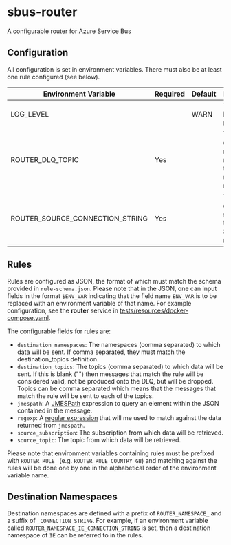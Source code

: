 # sbus-router
A configurable router for Azure Service Bus

## Configuration

All configuration is set in environment variables.  There must also be at
least one rule configured  (see below).

| Environment Variable | Required | Default | Description |
| -------------------- | -------- | ------- | ----------- |
| LOG_LEVEL | | WARN | The log level for the router.|
| ROUTER_DLQ_TOPIC | Yes | | The name of a topic to route messages that no rules match. |
| ROUTER_SOURCE_CONNECTION_STRING | Yes | | The connection string for the source Service Bus namespace. |

## Rules

Rules are configured as JSON, the format of which must match the schema
provided in `rule-schema.json`.  Please note that in the JSON, one can
input fields in the format `$ENV_VAR` indicating that the field
name `ENV_VAR` is to be replaced with an environment variable of that
name.  For example configuration, see the **router** service in
[tests/resources/docker-compose.yaml](tests/resources/docker-compose.yaml).

The configurable fields for rules are:

- `destination_namespaces`: The namespaces (comma separated) to which data
  will be sent.  If comma separated, they must match the destination_topics
  definition.
- `destination_topics`: The topics (comma separated) to which data will be
  sent.  If this is blank ("") then messages that match the rule will be
  considered valid, not be produced onto the DLQ, but will be dropped.
  Topics can be comma separated which means that the messages that match
  the rule will be sent to each of the topics.
- `jmespath`: A [JMESPath](https://jmespath.org/) expression to query an
  element within the JSON contained in the message.
- `regexp`: A
  [regular expression](https://en.wikipedia.org/wiki/Regular_expression)
  that will me used to match against the data returned from `jmespath`.
- `source_subscription`: The subscription from which data will be retrieved.
- `source_topic`: The topic from which data will be retrieved.

Please note that environment variables containing rules must be prefixed with
`ROUTER_RULE_` (e.g. `ROUTER_RULE_COUNTRY_GB`) and matching against the rules
will be done one by one in the alphabetical order of the environment variable
name.

## Destination Namespaces

Destination namespaces are defined with a prefix of `ROUTER_NAMESPACE_` and
a suffix of `_CONNECTION_STRING`.  For example, if an environment variable
called `ROUTER_NAMESPACE_IE_CONNECTION_STRING` is set, then a destination
namespace of `IE` can be referred to in the rules.
